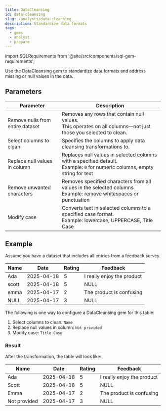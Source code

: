 ```yaml
---
title: DataCleansing
id: data-cleansing
slug: /analysts/data-cleansing
description: Standardize data formats
tags:
  - gems
  - analyst
  - prepare
---
```


import SQLRequirements from '@site/src/components/sql-gem-requirements';

<SQLRequirements
  execution_engine="SQL Warehouse"
  sql_package_name="ProphecyDatabricksSqlBasics"
  sql_package_version="0.0.4+"
/>

Use the DataCleansing gem to standardize data formats and address missing or null values in the data.

## Parameters

| Parameter                        | Description                                                                                                                      |
| -------------------------------- | -------------------------------------------------------------------------------------------------------------------------------- |
| Remove nulls from entire dataset | Removes any rows that contain null values. <br/>This operates on all columns—not just those you selected to clean.               |
| Select columns to clean          | Specifies the columns to apply data cleansing transformations to.                                                                |
| Replace null values in column    | Replaces null values in selected columns with a specified default. <br/> Example: `0` for numeric columns, empty string for text |
| Remove unwanted characters       | Removes specified characters from all values in the selected columns. <br/>Example: remove whitespaces or punctuation            |
| Modify case                      | Converts text in selected columns to a specified case format. <br/> Example: lowercase, UPPERCASE, Title Case                    |

## Example

Assume you have a dataset that includes all entries from a feedback survey.

<div class="table-example">

| Name  | Date       | Rating | Feedback                   |
| ----- | ---------- | ------ | -------------------------- |
| Ada   | 2025-04-18 | 5      | I really enjoy the product |
| scott | 2025-04-18 | 5      | NULL                       |
| emma  | 2025-04-17 | 2      | The product is confusing   |
| NULL  | 2025-04-17 | 3      | NULL                       |

</div>

The following is one way to configure a DataCleansing gem for this table:

1. Select columns to clean: `Name`
1. Replace null values in column: `Not provided`
1. Modify case: `Title Case`

### Result

After the transformation, the table will look like:

<div class="table-example">

| Name         | Date       | Rating | Feedback                   |
| ------------ | ---------- | ------ | -------------------------- |
| Ada          | 2025-04-18 | 5      | I really enjoy the product |
| Scott        | 2025-04-18 | 5      | NULL                       |
| Emma         | 2025-04-17 | 2      | The product is confusing   |
| Not provided | 2025-04-17 | 3      | NULL                       |

</div>
